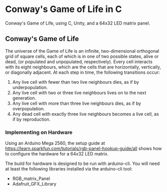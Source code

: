 # Conway's Game of Life in C
Conway's Game of Life, using C, Unity, and a 64x32 LED matrix panel.


## Conway's Game of Life
The universe of the Game of Life is an infinite, two-dimensional orthogonal grid of square cells, each of which is in one of two possible states, alive or dead, (or populated and unpopulated, respectively). Every cell interacts with its eight neighbours, which are the cells that are horizontally, vertically, or diagonally adjacent. At each step in time, the following transitions occur:

1. Any live cell with fewer than two live neighbours dies, as if by underpopulation.
2. Any live cell with two or three live neighbours lives on to the next generation.
3. Any live cell with more than three live neighbours dies, as if by overpopulation.
4. Any dead cell with exactly three live neighbours becomes a live cell, as if by reproduction.


### Implementing on Hardware
Using an Arduino Mega 2560, the setup guide at https://learn.sparkfun.com/tutorials/rgb-panel-hookup-guide/all shows how to configure the hardware for a 64x32 LED matrix.

The build for hardware is designed to be run with arduino-cli.  You will need at least the following libraries installed via the arduino-cli tool:

* RGB_matrix_Panel
* Adafruit_GFX_Library
